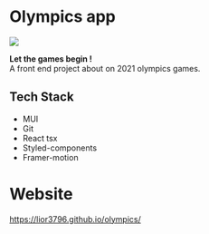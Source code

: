 # Olympics app

![](https://cdn.pixabay.com/photo/2016/08/22/22/35/olympics-1613101_960_720.jpg)

**Let the games begin !**  
A front end project about on 2021 olympics games.

## Tech Stack

- MUI
- Git
- React tsx
- Styled-components
- Framer-motion

# Website

https://lior3796.github.io/olympics/
